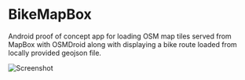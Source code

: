 BikeMapBox
==========

Android proof of concept app for loading OSM map tiles served from MapBox with OSMDroid along with displaying a bike route loaded from locally provided geojson file.

![Screenshot](//launch-screenshot.png)